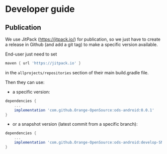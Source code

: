 # Developer guide

## Publication
We use JitPack (https://jitpack.io/) for publication, so we just have to create a release in Github (and add a git tag) to make a specific version available.

End-user just need to set
```groovy
maven { url 'https://jitpack.io' }
```
in the `allprojects/repositories` section of their main build.gradle file.

Then they can use:
- a specific version:
```groovy
dependencies {
    ... 
    implementation 'com.github.Orange-OpenSource:ods-android:0.0.1'
}
```

- or a snapshot version (latest commit from a specific branch):
```groovy
dependencies {
    ... 
    implementation 'com.github.Orange-OpenSource:ods-android:develop-SNAPSHOT'
}
```